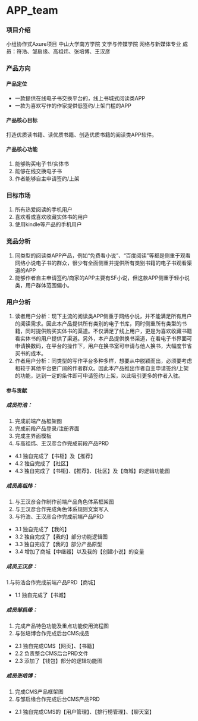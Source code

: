 # APP_team
### 项目介绍
小组协作式Axure项目 中山大学南方学院 文学与传媒学院 网络与新媒体专业 成员：符浩、邹启缘、高祖炜、张培博、王汉彦
### 产品方向
#### 产品定位
- 一款提供在线电子书交换平台的，线上书城式阅读类APP
- 一款为喜欢写作的作家提供低签约/上架门槛的APP
#### 产品核心目标
打造优质读书籍、读优质书籍、创造优质书籍的阅读类APP软件。
#### 产品核心功能
1. 能够购买电子书/实体书
2. 能够在线交换电子书
3. 作者能够自主申请签约/上架
### 目标市场
1. 所有热爱阅读的手机用户
2. 喜欢看或喜欢收藏实体书的用户
3. 使用kindle等产品的手机用户
### 竞品分析
 1. 同类型的阅读类APP产品，例如“免费看小说”、“百度阅读”等都是侧重于观看网络小说电子书的群众，很少有全面侧重并提供所有类别书籍的电子书观看渠道的APP
 2. 能够作者自主申请签约/商家的APP主要有SF小说，但这款APP侧重于轻小说类，用户群体范围偏小。
### 用户分析
1. 读者用户分析：现下主流的阅读类APP侧重于网络小说，并不能满足所有用户的阅读需求。因此本产品提供所有类别的电子书库，同时侧重所有类型的书籍，同时提供购买实体书的渠道。不仅满足了线上用户，更是为喜欢收藏书籍看实体书的用户提供了渠道。另外，本产品提供换书渠道，在看电子书界面可申请换数码，在平台的操作下，用户在换书室可申请与他人换书，大幅度节省买书的成本。
2. 作者用户分析：同类型的写作平台多种多样，想要从中脱颖而出，必须要考虑相较于其他平台更广阔的作者群众。因此本产品推出作者自主申请签约/上架的功能，达到一定的条件即可申请签约/上架，以此吸引更多的作者入驻。
#### 参与贡献
##### 成员符浩：
1. 完成前端产品框架图
2. 完成前段产品登录/注册界面
3. 完成主界面模板
4. 与高祖炜、王汉彦合作完成前段产品PRD
- 4.1 独自完成了【书柜】及【推荐】
- 4.2 独自完成了【社区】
- 4.3 独自完成了【书柜】、【推荐】、【社区】及【商城】的逻辑功能图
##### 成员高祖炜：
 1. 与王汉彦合作制作前端产品角色体系框架图
 2. 与王汉彦合作完成角色体系规则文案写入
 3. 与符浩、王汉彦合作完成前端产品PRD
 - 3.1 独自完成了【我的】
 - 3.2 独自完成了【我的】部分功能逻辑图
 - 3.3 独自完成了【我的】部分产品原型
 - 3.4 增加了商城【中继器】以及我的【创建小说】的变量
##### 成员王汉彦：
1.与符浩合作完成前端产品PRD【商城】
- 1.1 独自完成了【书城】
##### 成员邹启缘：
1. 完成产品特色功能及重点功能使用流程图
2. 与张培博合作完成后台CMS成品
- 2.1 独自完成CMS【网页】、【书籍】
- 2.2 负责整合CMS后台PRD文件
- 2.3 添加了【钱包】部分的逻辑功能图
##### 成员张培博：
 1. 完成CMS产品框架图
 2. 与邹启缘合作完成后台CMS产品PRD
 - 2.1 独自完成CMS的【用户管理】、【排行榜管理】、【聊天室】
